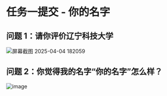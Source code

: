 # 任务一提交 - 你的名字
## 问题 1：请你评价辽宁科技大学
![屏幕截图 2025-04-04 182059](https://github.com/user-attachments/assets/3e819e9a-a2fa-4fc3-8042-4999674b2473)
## 问题 2：你觉得我的名字“你的名字”怎么样？
![image](https://github.com/user-attachments/assets/121bdf7f-e035-4ef9-9c6a-a71a2e2ee608)
